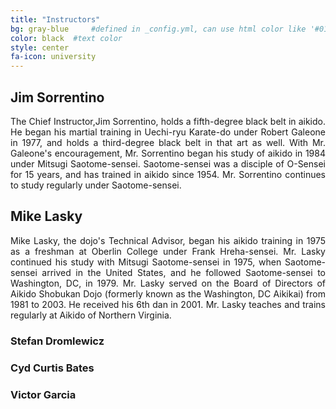```yaml
---
title: "Instructors"
bg: gray-blue     #defined in _config.yml, can use html color like '#010101'
color: black  #text color
style: center
fa-icon: university
---
```

<div class="container">
    <div class="row">
        <div class="col-md-4">
            <h2>Jim Sorrentino</h2>
            <p style="text-align:justify">The Chief Instructor,Jim Sorrentino, holds a fifth-degree black belt in aikido. He began his martial training in Uechi-ryu Karate-do under Robert Galeone in 1977, and holds a third-degree black belt in that art as well. With Mr. Galeone's encouragement, Mr. Sorrentino began his study of aikido in 1984 under Mitsugi Saotome-sensei. Saotome-sensei was a disciple of O-Sensei for 15 years, and has trained in aikido since 1954. Mr. Sorrentino continues to study regularly under Saotome-sensei.</p>
        </div>
        <div class="col-md-4">
            <h2>Mike Lasky</h2>
            <p style="text-align:justify">Mike Lasky, the dojo's Technical Advisor, began his aikido training in 1975 as a freshman at Oberlin College under Frank Hreha-sensei. Mr. Lasky continued his study with Mitsugi Saotome-sensei in 1975, when Saotome-sensei arrived in the United States, and he followed Saotome-sensei to Washington, DC, in 1979. Mr. Lasky served on the Board of Directors of Aikido Shobukan Dojo (formerly known as the Washington, DC Aikikai) from 1981 to 2003. He received his 6th dan in 2001. Mr. Lasky teaches and trains regularly at Aikido of Northern Virginia.</p>
        </div>
        <div class="col-md-4">
            <h3>Stefan Dromlewicz</h3>
        </div>
        <div class="col-md-4">
            <h3>Cyd Curtis Bates</h3>
        </div>
        <div class="col-md-4">
            <h3>Victor Garcia</h3>
        </div>
    </div>
</div>
